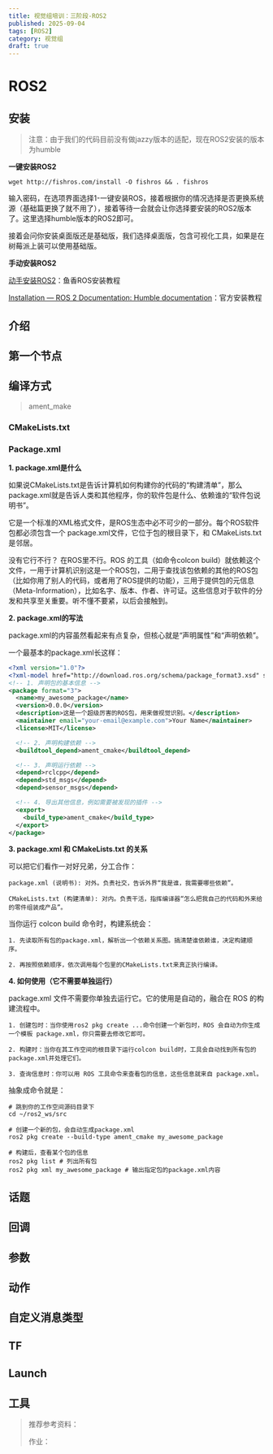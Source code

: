 ```yaml
---
title: 视觉组培训：三阶段-ROS2
published: 2025-09-04
tags: [ROS2]
category: 视觉组
draft: true
---
```


# ROS2

## 安装

> 注意：由于我们的代码目前没有做jazzy版本的适配，现在ROS2安装的版本为humble

**一键安装ROS2**

```shell
wget http://fishros.com/install -O fishros && . fishros
```

输入密码，在选项界面选择1-一键安装ROS，接着根据你的情况选择是否更换系统源（基础篇更换了就不用了），接着等待一会就会让你选择要安装的ROS2版本了。这里选择humble版本的ROS2即可。

接着会问你安装桌面版还是基础版，我们选择桌面版，包含可视化工具，如果是在树莓派上装可以使用基础版。

**手动安装ROS2**

[动手安装ROS2](https://fishros.com/d2lros2/#/humble/chapt1/get_started/3.动手安装ROS2)：鱼香ROS安装教程

[Installation — ROS 2 Documentation: Humble documentation](https://docs.ros.org/en/humble/Installation.html)：官方安装教程

## 介绍



## 第一个节点



## 编译方式

> ament_make

### CMakeLists.txt



### Package.xml

**1. package.xml是什么**

如果说CMakeLists.txt是告诉计算机如何构建你的代码的“构建清单”，那么package.xml就是告诉人类和其他程序，你的软件包是什么、依赖谁的“软件包说明书”。

它是一个标准的XML格式文件，是ROS生态中必不可少的一部分。每个ROS软件包都必须包含一个 package.xml文件，它位于包的根目录下，和 CMakeLists.txt是邻居。

没有它行不行？ 在ROS里不行。ROS 的工具（如命令colcon build）就依赖这个文件，一用于计算机识别这是一个ROS包，二用于查找该包依赖的其他的ROS包（比如你用了别人的代码，或者用了ROS提供的功能），三用于提供包的元信息（Meta-Information），比如名字、版本、作者、许可证。这些信息对于软件的分发和共享至关重要。听不懂不要紧，以后会接触到。

**2. package.xml的写法**

package.xml的内容虽然看起来有点复杂，但核心就是“声明属性”和“声明依赖”。

一个最基本的package.xml长这样：

```xml
<?xml version="1.0"?>
<?xml-model href="http://download.ros.org/schema/package_format3.xsd" schematypens="http://www.w3.org/2001/XMLSchema"?>
<!-- 1. 声明包的基本信息 -->
<package format="3">
  <name>my_awesome_package</name>
  <version>0.0.0</version>
  <description>这是一个超级厉害的ROS包，用来做视觉识别。</description>
  <maintainer email="your-email@example.com">Your Name</maintainer>
  <license>MIT</license>

  <!-- 2. 声明构建依赖 -->
  <buildtool_depend>ament_cmake</buildtool_depend>

  <!-- 3. 声明运行依赖 -->
  <depend>rclcpp</depend>
  <depend>std_msgs</depend>
  <depend>sensor_msgs</depend>

  <!-- 4. 导出其他信息，例如需要被发现的插件 -->
  <export>
    <build_type>ament_cmake</build_type>
  </export>
</package>
```

**3. package.xml 和 CMakeLists.txt 的关系**

可以把它们看作一对好兄弟，分工合作：

    package.xml (说明书): 对外。负责社交，告诉外界“我是谁，我需要哪些依赖”。
    
    CMakeLists.txt (构建清单): 对内。负责干活，指挥编译器“怎么把我自己的代码和外来给的零件组装成产品”。

当你运行 colcon build 命令时，构建系统会：

    1. 先读取所有包的package.xml，解析出一个依赖关系图。搞清楚谁依赖谁，决定构建顺序。
    
    2. 再按照依赖顺序，依次调用每个包里的CMakeLists.txt来真正执行编译。

**4. 如何使用（它不需要单独运行）**

package.xml 文件不需要你单独去运行它。它的使用是自动的，融合在 ROS 的构建流程中。

    1. 创建包时：当你使用ros2 pkg create ...命令创建一个新包时，ROS 会自动为你生成一个模板 package.xml，你只需要去修改它即可。
    
    2. 构建时：当你在其工作空间的根目录下运行colcon build时，工具会自动找到所有包的package.xml并处理它们。
    
    3. 查询信息时：你可以用 ROS 工具命令来查看包的信息，这些信息就来自 package.xml。

抽象成命令就是：

```shell
# 跳到你的工作空间源码目录下
cd ~/ros2_ws/src

# 创建一个新的包，会自动生成package.xml
ros2 pkg create --build-type ament_cmake my_awesome_package

# 构建后，查看某个包的信息
ros2 pkg list # 列出所有包
ros2 pkg xml my_awesome_package # 输出指定包的package.xml内容
```

## 话题



## 回调



## 参数



## 动作



## 自定义消息类型



## TF



## Launch



## 工具



> 推荐参考资料：
>
>
> 作业：
>
> 
> 

